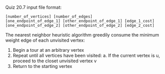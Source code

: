 Quiz 20.7 input file format:

```
[number_of_vertices] [number_of_edges]
[one_endpoint_of_edge_1] [other_endpoint_of_edge_1] [edge_1_cost]
[one_endpoint_of_edge_2] [other_endpoint_of_edge_2] [edge_2_cost]
```

The nearest neighbor heuristic algorithm greedily consume the minimum weight edge
of each unvisited vertex:

1. Begin a tour at an arbitrary vertex
2. Repeat until all vertices have been visited:
    a. If the current vertex is u, proceed to the closet unvisited vertex v
3. Return to the starting vertex